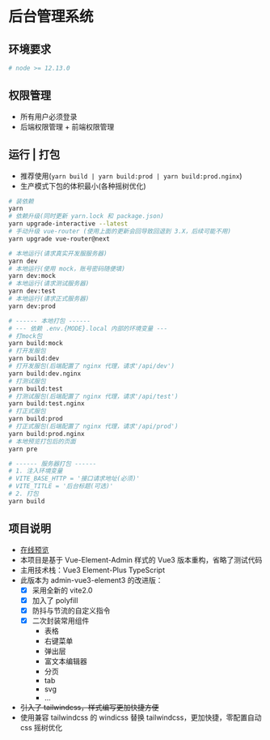 <!--
 * @Author: zhangyang
 * @Date: 2021-02-24 11:28:17
 * @LastEditTime: 2021-05-28 09:04:20
 * @Description: 项目说明
-->
# 后台管理系统

## 环境要求

```bash
# node >= 12.13.0
```

## 权限管理

- 所有用户必须登录
- 后端权限管理 + 前端权限管理

## 运行 | 打包

- 推荐使用(`yarn build | yarn build:prod | yarn build:prod.nginx`)
- 生产模式下包的体积最小(各种摇树优化)

```bash
# 装依赖
yarn
# 依赖升级(同时更新 yarn.lock 和 package.json)
yarn upgrade-interactive --latest
# 手动升级 vue-router (使用上面的更新会回导致回退到 3.X，后续可能不用)
yarn upgrade vue-router@next

# 本地运行(请求真实开发服服务器)
yarn dev
# 本地运行(使用 mock，账号密码随便填)
yarn dev:mock
# 本地运行(请求测试服务器)
yarn dev:test
# 本地运行(请求正式服务器)
yarn dev:prod

# ------ 本地打包 ------
# --- 依赖 .env.{MODE}.local 内部的环境变量 ---
# 打mock包
yarn build:mock
# 打开发服包
yarn build:dev
# 打开发服包(后端配置了 nginx 代理，请求'/api/dev')
yarn build:dev.nginx
# 打测试服包
yarn build:test
# 打测试服包(后端配置了 nginx 代理，请求'/api/test')
yarn build:test.nginx
# 打正式服包
yarn build:prod
# 打正式服包(后端配置了 nginx 代理，请求'/api/prod')
yarn build:prod.nginx
# 本地预览打包后的页面
yarn pre

# ------ 服务器打包 ------
# 1. 注入环境变量
# VITE_BASE_HTTP = '接口请求地址(必须)'
# VITE_TITLE = '后台标题(可选)'
# 2. 打包
yarn build
```
## 项目说明

- [在线预览](https://bluseyoung-web.gitee.io/admin-vue3-element3-vite2)
- 本项目是基于 Vue-Element-Admin 样式的 Vue3 版本重构，省略了测试代码
- 主用技术栈：Vue3 Element-Plus TypeScript
- 此版本为 admin-vue3-element3 的改进版：
  - [x] 采用全新的 vite2.0
  - [x] 加入了 polyfill
  - [x] 防抖与节流的自定义指令
  - [x] 二次封装常用组件
    - 表格
    - 右键菜单
    - 弹出层
    - 富文本编辑器
    - 分页
    - tab
    - svg
    - ...
- <strike>引入了 tailwindcss，样式编写更加快捷方便</strike>
- 使用兼容 tailwindcss 的 windicss 替换 tailwindcss，更加快捷，零配置自动 css 摇树优化